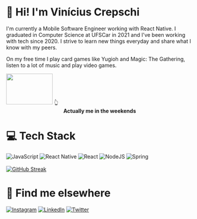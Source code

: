 # 👋 Hi! I'm Vinícius Crepschi
I'm currently a Mobile Software Engineer working with React Native. I graduated in Computer Science at UFSCar in 2021 and I've been working with tech since 2020. I strive to learn new things everyday and share what I know with my peers. 

On my free time I play card games like Yugioh and Magic: The Gathering, listen to a lot of music and play video games.

<img src="https://c.tenor.com/y-26Qmqp42cAAAAC/monday-duel.gif" width="125" height="83" />
👆 <figcaption align = "center"><b>Actually me in the weekends</b></figcaption>

# 💻 Tech Stack
![JavaScript](https://img.shields.io/badge/javascript-%23323330.svg?style=for-the-badge&logo=javascript&logoColor=%23F7DF1E) ![React Native](https://img.shields.io/badge/react_native-%2320232a.svg?style=for-the-badge&logo=react&logoColor=%2361DAFB) ![React](https://img.shields.io/badge/react-%2320232a.svg?style=for-the-badge&logo=react&logoColor=%2361DAFB) ![NodeJS](https://img.shields.io/badge/node.js-6DA55F?style=for-the-badge&logo=node.js&logoColor=white) ![Spring](https://img.shields.io/badge/spring-%236DB33F.svg?style=for-the-badge&logo=spring&logoColor=white)
<br><br>[![GitHub Streak](https://streak-stats.demolab.com/?user=DenverCoder1)](https://git.io/streak-stats)

# 📱 Find me elsewhere
[![Instagram](https://img.shields.io/badge/Instagram-E4405F?style=for-the-badge&logo=instagram&logoColor=white)](https://instagram.com/vicrepschi) 
[![LinkedIn](https://img.shields.io/badge/LinkedIn-0077B5?style=for-the-badge&logo=linkedin&logoColor=white)](https://linkedin.com/in/viniciuscrepschi) 
[![Twitter](https://img.shields.io/badge/Twitter-1DA1F2?style=for-the-badge&logo=twitter&logoColor=white)](https://twitter.com/ViniciusAX4) 
